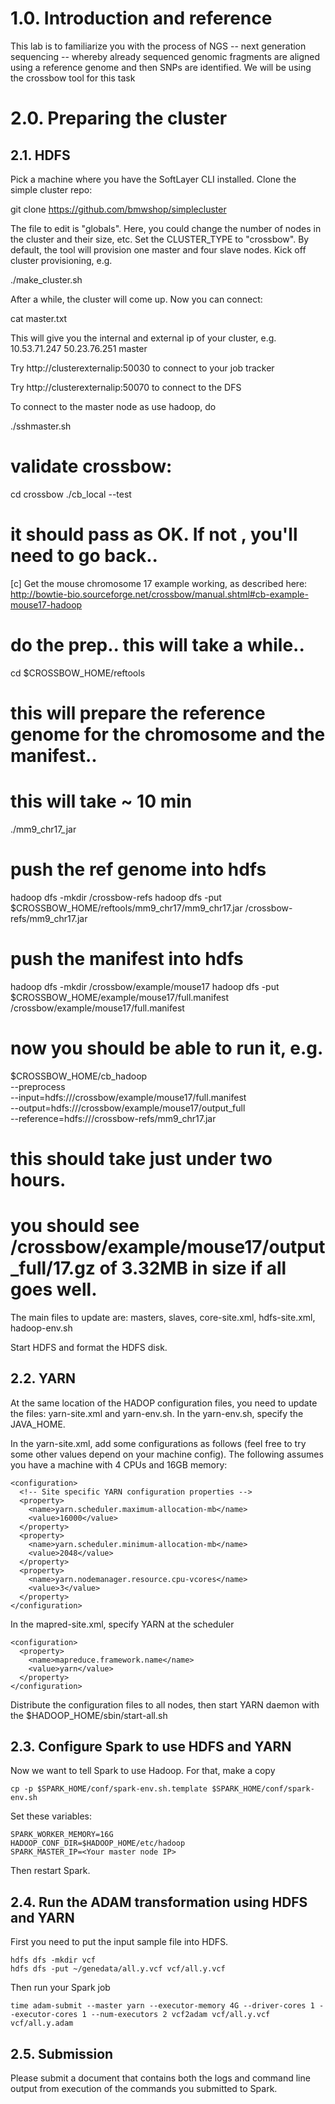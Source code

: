 # 1.0. Introduction and reference

This lab is to familiarize you with the process of NGS -- next generation sequencing -- whereby already sequenced genomic fragments are aligned using a 
reference genome and then SNPs are identified.  We will be using the crossbow tool for this task



# 2.0. Preparing the cluster


## 2.1. HDFS

Pick a machine where you have the SoftLayer CLI installed.  Clone the simple cluster repo:


git clone https://github.com/bmwshop/simplecluster


The file to edit is "globals".  Here, you could change the number of nodes in the cluster and their size, etc.
Set the CLUSTER_TYPE to "crossbow".  By default, the tool will provision one master and four slave nodes.  Kick off cluster provisioning, e.g.


./make_cluster.sh


After a while, the cluster will come up. Now you can connect:


cat master.txt 


This will give you the internal and external ip of your cluster, e.g.  10.53.71.247 50.23.76.251 master

Try http://clusterexternalip:50030  to connect to your job tracker


Try http://clusterexternalip:50070 to connect to the DFS


To connect to the master node as use hadoop, do


./sshmaster.sh


# validate crossbow:
cd crossbow
./cb_local --test

# it should pass as OK.  If not , you'll need to go back..

[c] Get the mouse chromosome 17 example working, as described here:
http://bowtie-bio.sourceforge.net/crossbow/manual.shtml#cb-example-mouse17-hadoop

# do the prep.. this will take a while.. 
cd $CROSSBOW_HOME/reftools
# this will prepare the reference genome for the chromosome  and the manifest.. 
# this will take ~ 10 min
./mm9_chr17_jar

# push the ref genome into hdfs
hadoop dfs -mkdir /crossbow-refs
hadoop dfs -put $CROSSBOW_HOME/reftools/mm9_chr17/mm9_chr17.jar /crossbow-refs/mm9_chr17.jar

# push the manifest into hdfs
hadoop dfs -mkdir /crossbow/example/mouse17
hadoop dfs -put $CROSSBOW_HOME/example/mouse17/full.manifest /crossbow/example/mouse17/full.manifest

# now you should be able to run it, e.g.
$CROSSBOW_HOME/cb_hadoop \
    --preprocess \
    --input=hdfs:///crossbow/example/mouse17/full.manifest \
    --output=hdfs:///crossbow/example/mouse17/output_full \
    --reference=hdfs:///crossbow-refs/mm9_chr17.jar
	
# this should take just under two hours.
# you should see /crossbow/example/mouse17/output_full/17.gz  of 3.32MB in size  if all goes well.



The main files to update are: masters, slaves, core-site.xml, hdfs-site.xml, hadoop-env.sh

Start HDFS and format the HDFS disk.

## 2.2. YARN

At the same location of the HADOP configuration files, you need to update the files: yarn-site.xml and yarn-env.sh. In the yarn-env.sh, specify the JAVA_HOME. 

In the yarn-site.xml, add some configurations as follows (feel free to try some other values depend on your machine config). The following assumes you have a machine with 4 CPUs and 16GB memory:

    <configuration>
      <!-- Site specific YARN configuration properties -->
      <property>
        <name>yarn.scheduler.maximum-allocation-mb</name>
        <value>16000</value>
      </property>
      <property>
        <name>yarn.scheduler.minimum-allocation-mb</name>
        <value>2048</value>
      </property>
      <property>
        <name>yarn.nodemanager.resource.cpu-vcores</name>
        <value>3</value>
      </property>
    </configuration>

In the mapred-site.xml, specify YARN at the scheduler

    <configuration>
      <property>
        <name>mapreduce.framework.name</name>
        <value>yarn</value>
      </property>
    </configuration>

Distribute the configuration files to all nodes, then start YARN daemon with the $HADOOP_HOME/sbin/start-all.sh
    

## 2.3. Configure Spark to use HDFS and YARN

Now we want to tell Spark to use Hadoop. For that, make a copy

    cp -p $SPARK_HOME/conf/spark-env.sh.template $SPARK_HOME/conf/spark-env.sh

Set these variables:
    
    SPARK_WORKER_MEMORY=16G
    HADOOP_CONF_DIR=$HADOOP_HOME/etc/hadoop    
    SPARK_MASTER_IP=<Your master node IP>

Then restart Spark.
 
## 2.4. Run the ADAM transformation using HDFS and YARN

First you need to put the input sample file into HDFS.

    hdfs dfs -mkdir vcf
    hdfs dfs -put ~/genedata/all.y.vcf vcf/all.y.vcf

Then run your Spark job

    time adam-submit --master yarn --executor-memory 4G --driver-cores 1 --executor-cores 1 --num-executors 2 vcf2adam vcf/all.y.vcf vcf/all.y.adam


## 2.5. Submission

Please submit a document that contains both the logs and command line output from execution of the commands you submitted to Spark.